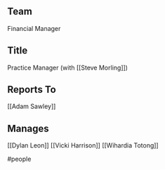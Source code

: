## Team
Financial Manager

## Title
Practice Manager (with [[Steve Morling]])

## Reports To
[[Adam Sawley]]

## Manages
[[Dylan Leon]]
[[Vicki Harrison]]
[[Wihardia Totong]]




#people 